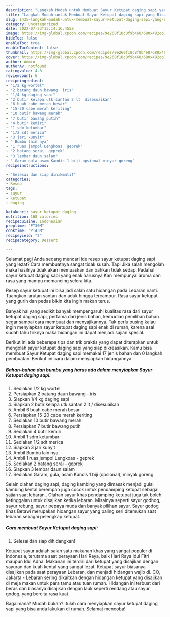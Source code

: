 ```yaml
---
description: "Langkah Mudah untuk Membuat Sayur Ketupat daging sapi yang Bisa Manjain Lidah, Buat Buka Puasa}"
title: "Langkah Mudah untuk Membuat Sayur Ketupat daging sapi yang Bisa Manjain Lidah, Buat Buka Puasa}"
slug: 1435-langkah-mudah-untuk-membuat-sayur-ketupat-daging-sapi-yang-bisa-manjain-lidah-buat-buka-puasa
category: Uncategorized
date: 2022-07-23T13:14:16.455Z
image: https://img-global.cpcdn.com/recipes/9e260f18c8f9b460/680x482cq70/sayur-ketupat-daging-sapi-foto-resep-utama.jpg
hideToc: false
enableToc: true
enableTocContent: false
thumbnail: https://img-global.cpcdn.com/recipes/9e260f18c8f9b460/680x482cq70/sayur-ketupat-daging-sapi-foto-resep-utama.jpg
cover: https://img-global.cpcdn.com/recipes/9e260f18c8f9b460/680x482cq70/sayur-ketupat-daging-sapi-foto-resep-utama.jpg
author: Admin
authorAv: notfound
ratingvalue: 4.8
reviewcount: 6
recipeingredient:
- "1/2 kg wortel"
- "2 batang daun bawang  iris"
- "1/4 kg daging sapi"
- "2 butir kelapa utk santan 2 lt  disesuaikan"
- "6 buah cabe merah besar"
- "15-20 cabe merah keriting"
- "10 butir bawang merah"
- "7 butir bawang putih"
- "4 butir kemiri"
- "1 sdm ketumbar"
- "1/2 sdt merica"
- "3 jari kunyit"
- " Bumbu lain nya"
- "1 ruas jempol Lengkoas  geprek"
- "2 batang serai  geprek"
- "3 lembar daun salam"
- " Garam gula asam Kandis 1 biji opsional minyak goreng"
recipeinstructions:

- "Selesai dan siap dinikmati!"
categories:
- Resep
tags:
- sayur
- ketupat
- daging

katakunci: sayur ketupat daging 
nutrition: 168 calories
recipecuisine: Indonesian
preptime: "PT30M"
cooktime: "PT43M"
recipeyield: "2"
recipecategory: Dessert

---
```



Selamat pagi Anda sedang mencari ide resep sayur ketupat daging sapi yang lezat? Cara membuatnya sangat tidak susah. Tapi Jika salah mengolah maka hasilnya tidak akan memuaskan dan bahkan tidak sedap. Padahal sayur ketupat daging sapi yang enak harusnya Kan mempunyai aroma dan rasa yang mampu memancing selera kita.


Resep sayur ketupat ini bisa jadi salah satu hidangan pada Lebaran nanti. Tuangkan larutan santan dan aduk hingga tercampur. Rasa sayur ketupat yang gurih dan pedas bikin kita ingin makan terus.

Banyak hal yang sedikit banyak mempengaruhi kualitas rasa dari sayur ketupat daging sapi, pertama dari jenis bahan, kemudian pemilihan bahan segar sampai cara membuat dan menyajikannya. Tak perlu pusing kalau ingin menyiapkan sayur ketupat daging sapi enak di rumah, karena asal sudah tahu triknya maka hidangan ini dapat menjadi sajian spesial.


Berikut ini ada beberapa tips dan trik praktis yang dapat diterapkan untuk mengolah sayur ketupat daging sapi yang siap dikreasikan. Kamu bisa membuat Sayur Ketupat daging sapi memakai 17 jenis bahan dan 0 langkah pembuatan. Berikut ini cara dalam menyiapkan hidangannya.

<!--inarticleads1-->

##### Bahan-bahan dan bumbu yang harus ada dalam menyiapkan Sayur Ketupat daging sapi:

1. Sediakan 1/2 kg wortel
1. Persiapkan 2 batang daun bawang - iris
1. Siapkan 1/4 kg daging sapi
1. Siapkan 2 butir kelapa utk santan 2 lt / disesuaikan
1. Ambil 6 buah cabe merah besar
1. Persiapkan 15-20 cabe merah keriting
1. Sediakan 10 butir bawang merah
1. Persiapkan 7 butir bawang putih
1. Sediakan 4 butir kemiri
1. Ambil 1 sdm ketumbar
1. Sediakan 1/2 sdt merica
1. Siapkan 3 jari kunyit
1. Ambil  Bumbu lain nya
1. Ambil 1 ruas jempol Lengkoas - geprek
1. Sediakan 2 batang serai - geprek
1. Siapkan 3 lembar daun salam
1. Sediakan  Garam, gula, asam Kandis 1 biji (opsional), minyak goreng


Selain olahan daging sapi, daging kambing yang dimasak menjadi gulai kambing kental berempah juga cocok untuk pendamping ketupat sebagai sajian saat lebaran.. Olahan sayur khas pendamping ketupat juga tak boleh ketinggalan untuk disajikan ketika lebaran. Misalnya seperti sayur godhog, sayur rebung, sayur pepaya muda dan banyak pilihan sayur. Sayur godog khas Betawi merupakan hidangan sayur yang paling seri ditemukan saat lebaran sebagai pelengkap ketupat. 

<!--inarticleads2-->

##### Cara membuat Sayur Ketupat daging sapi:


1. Selesai dan siap dihidangkan!

Ketupat sayur adalah salah satu makanan khas yang sangat populer di Indonesia, terutama saat perayaan Hari Raya, baik Hari Raya Idul Fitri maupun Idul Adha. Makanan ini terdiri dari ketupat yang disajikan dengan sayuran dan kuah kental yang sangat lezat. Ketupat sayur biasanya disajikan pada saat perayaan Lebaran, dan menjadi hidangan wajib di. CO, Jakarta - Lebaran sering dikaitkan dengan hidangan ketupat yang disajikan di meja makan untuk para tamu atau tuan rumah. Hidangan ini terbuat dari beras dan biasanya disajikan dengan lauk seperti rendang atau sayur godog, yang bercita rasa kuat. 

Bagaimana? Mudah bukan? Itulah cara menyiapkan sayur ketupat daging sapi yang bisa anda lakukan di rumah. Selamat mencoba!
